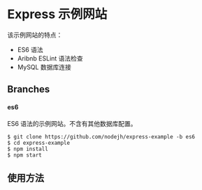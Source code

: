 # Express 示例网站

该示例网站的特点：

+ ES6 语法
+ Aribnb ESLint 语法检查
+ MySQL 数据库连接


## Branches

#### es6

ES6 语法的示例网站。不含有其他数据库配置。

```
$ git clone https://github.com/nodejh/express-example -b es6
$ cd express-example
$ npm install
$ npm start
```


## 使用方法
